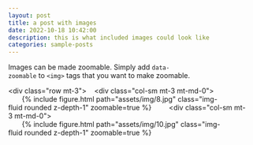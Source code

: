 ```yaml
---
layout: post
title: a post with images
date: 2022-10-18 10:42:00
description: this is what included images could look like
categories: sample-posts
---
```


Images can be made zoomable. 
Simply add `data-zoomable` to `<img>` tags that you want to make zoomable. 
  
<div class="row mt-3"> 
    <div class="col-sm mt-3 mt-md-0"> 
        {% include figure.html path="assets/img/8.jpg" class="img-fluid rounded z-depth-1" zoomable=true %} 
    </div> 
    <div class="col-sm mt-3 mt-md-0"> 
        {% include figure.html path="assets/img/10.jpg" class="img-fluid rounded z-depth-1" zoomable=true %} 
    </div> 
</div>
